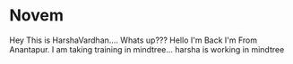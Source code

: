 

# Novem
Hey This is HarshaVardhan....
Whats up???
Hello I'm Back
I'm From Anantapur.
I am taking training in mindtree...
harsha is working in mindtree







